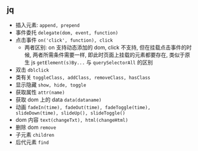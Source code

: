 ## jq
- 插入元素:
  `append, prepend`
- 事件委托
  `delegate(dom, event, function)`
- 点击事件
  `on('click', function), click`
  - 两者区别: on 支持动态添加的 dom, click 不支持, 但在挂载点击事件的时候, 两者所需条件需要一样, 即此时页面上挂载的元素都要存在, 类似于原生 js `getElement(s)By...` 与 `querySelectorAll` 的区别
- 双击
  `dblclick`
- 类有关
  `toggleClass, addClass, removeClass, hasClass`
- 显示隐藏
  `show, hide, toggle`
- 获取属性
  `attr(name)`
- 获取 dom 上的 data
  `data(dataname)`
- 动画
  `fadeIn(time), fadeOut(time), fadeToggle(time), slideDown(time), slideUp(), slideToggle()`
- dom 内容
  `text(changeTxt), html(changeHtml)`
- 删除 dom
  `remove`
- 子元素
  `children`
- 后代元素
  `find`